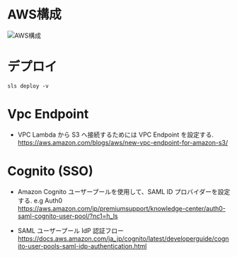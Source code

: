 # AWS構成
![AWS構成](https://user-images.githubusercontent.com/24289696/125596492-e35f4cbc-18a0-4ed5-886a-66e0c5f90359.jpg)

# デプロイ
`sls deploy -v`

# Vpc Endpoint
- VPC Lambda から S3 へ接続するためには VPC Endpoint を設定する.
https://aws.amazon.com/blogs/aws/new-vpc-endpoint-for-amazon-s3/

# Cognito (SSO)
- Amazon Cognito ユーザープールを使用して、SAML ID プロバイダーを設定する. e.g Auth0 
https://aws.amazon.com/jp/premiumsupport/knowledge-center/auth0-saml-cognito-user-pool/?nc1=h_ls

- SAML ユーザープール IdP 認証フロー
https://docs.aws.amazon.com/ja_jp/cognito/latest/developerguide/cognito-user-pools-saml-idp-authentication.html
